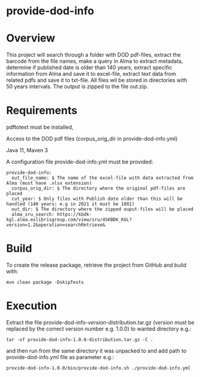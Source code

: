 # provide-dod-info

# Overview
This project will search through a folder with DOD pdf-files, extract the barcode from the file names,
make a query in Alma to extract metadata, determine if published date is older than 140 years, extract specific
information from Alma and save it to excel-file, extract text data from related pdfs and save it to txt-file.
All files wil be stored in directories with 50 years intervals.
The output is zipped to the file out.zip.



# Requirements
pdftotext must be installed,

Access to the DOD pdf files (corpus_orig_dir in provide-dod-info.yml)

Java 11, Maven 3

A configuration file provide-dod-info.yml must be provided: 
```
provide-dod-info:
  out_file_name: $ The name of the excel-file with data extracted from Alma (must have .xlsx extension) 
  corpus_orig_dir: $ The directory where the original pdf-files are placed
  cut_year: $ Only files with Publish date older than this will be handled (140 years: e.g in 2021 it must be 1881)
  out_dir: $ The directory where the zipped ouput-files will be placed
  alma_sru_search: https://kbdk-kgl.alma.exlibrisgroup.com/view/sru/45KBDK_KGL?version=1.2&operation=searchRetrieve&

```
# Build
To create the release package, retrieve the project from GitHub and build with:
```
mvn clean package -DskipTests
```
# Execution
Extract the file provide-dod-info-*version*-distribution.tar.gz (*version* must be replaced by the correct version number e.g. 1.0.0)
to wanted directory e.g.:
```
tar -xf provide-dod-info-1.0.0-distribution.tar.gz -C .
```
and then run from the same directory it was unpacked to and add path to provide-dod-info.yml file as parameter e.g.:
```
provide-dod-info-1.0.0/bin/provide-dod-info.sh ./provide-dod-info.yml
```


